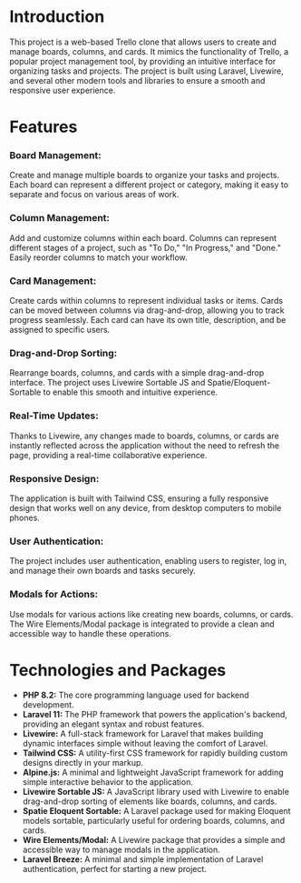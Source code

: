 
<h1>Introduction</h1>
This project is a web-based Trello clone that allows users to create and manage boards, columns, and cards.
It mimics the functionality of Trello, a popular project management tool, by providing an intuitive interface for organizing tasks and projects.
The project is built using Laravel, Livewire, and several other modern tools and libraries to ensure a smooth and responsive user experience.


<h1>Features</h1>

<h3 align="left">Board Management:</h3>
<p>Create and manage multiple boards to organize your tasks and projects. Each board can represent a different project or category, making it easy to separate and focus on various areas of work.</p>

<h3 align="left">Column Management:</h3>
<p>Add and customize columns within each board. Columns can represent different stages of a project, such as "To Do," "In Progress," and "Done." Easily reorder columns to match your workflow.</p>

<h3 align="left">Card Management:</h3>
<p>Create cards within columns to represent individual tasks or items. Cards can be moved between columns via drag-and-drop, allowing you to track progress seamlessly. Each card can have its own title, description, and be assigned to specific users.</p>

<h3 align="left">Drag-and-Drop Sorting:</h3>
<p>Rearrange boards, columns, and cards with a simple drag-and-drop interface. The project uses Livewire Sortable JS and Spatie/Eloquent-Sortable to enable this smooth and intuitive experience.</p>

<h3 align="left">Real-Time Updates:</h3>
<p>Thanks to Livewire, any changes made to boards, columns, or cards are instantly reflected across the application without the need to refresh the page, providing a real-time collaborative experience.</p>

<h3 align="left">Responsive Design:</h3>
<p>The application is built with Tailwind CSS, ensuring a fully responsive design that works well on any device, from desktop computers to mobile phones.</p>

<h3 align="left">User Authentication:</h3>
<p>The project includes user authentication, enabling users to register, log in, and manage their own boards and tasks securely.</p>

<h3 align="left">Modals for Actions:</h3>
<p>Use modals for various actions like creating new boards, columns, or cards. The Wire Elements/Modal package is integrated to provide a clean and accessible way to handle these operations.</p>


<h1>Technologies and Packages</h1>

<ul>
    <li><strong>PHP 8.2:</strong> The core programming language used for backend development.</li>
    <li><strong>Laravel 11:</strong> The PHP framework that powers the application's backend, providing an elegant syntax and robust features.</li>
    <li><strong>Livewire:</strong> A full-stack framework for Laravel that makes building dynamic interfaces simple without leaving the comfort of Laravel.</li>
    <li><strong>Tailwind CSS:</strong> A utility-first CSS framework for rapidly building custom designs directly in your markup.</li>
    <li><strong>Alpine.js:</strong> A minimal and lightweight JavaScript framework for adding simple interactive behavior to the application.</li>
    <li><strong>Livewire Sortable JS:</strong> A JavaScript library used with Livewire to enable drag-and-drop sorting of elements like boards, columns, and cards.</li>
    <li><strong>Spatie Eloquent Sortable:</strong> A Laravel package used for making Eloquent models sortable, particularly useful for ordering boards, columns, and cards.</li>
    <li><strong>Wire Elements/Modal:</strong> A Livewire package that provides a simple and accessible way to manage modals in the application.</li>
    <li><strong>Laravel Breeze:</strong> A minimal and simple implementation of Laravel authentication, perfect for starting a new project.</li>
</ul>

